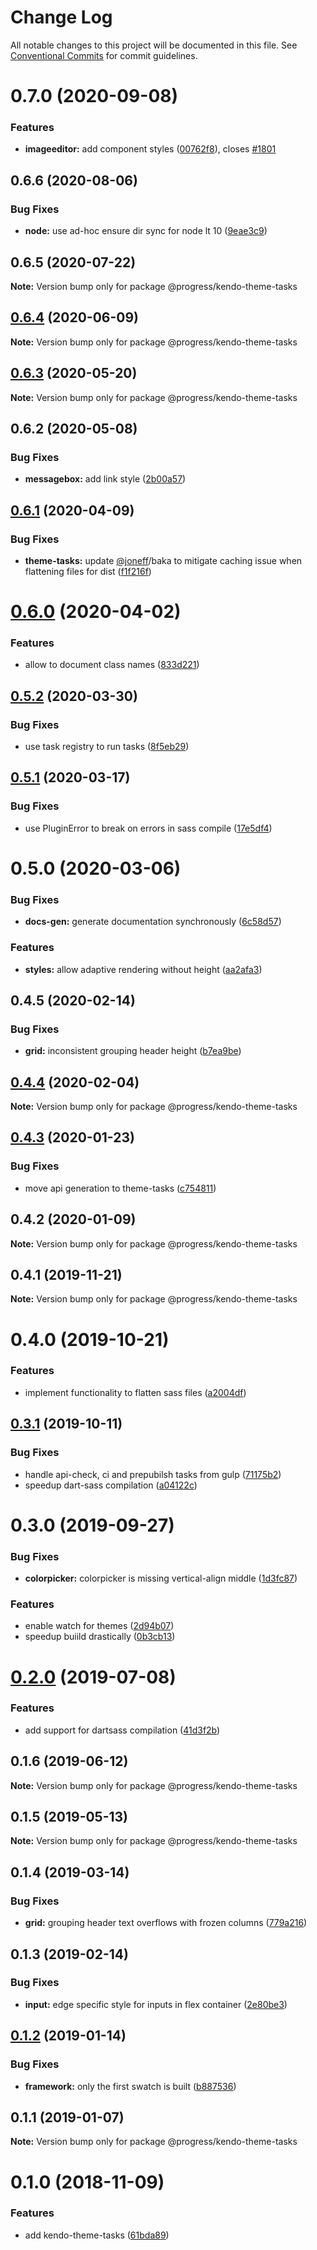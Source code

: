 # Change Log

All notable changes to this project will be documented in this file.
See [Conventional Commits](https://conventionalcommits.org) for commit guidelines.

<a name="0.7.0"></a>
# 0.7.0 (2020-09-08)


### Features

* **imageeditor:** add component styles ([00762f8](https://github.com/telerik/kendo-themes/commit/00762f8)), closes [#1801](https://github.com/telerik/kendo-themes/issues/1801)




<a name="0.6.6"></a>
## 0.6.6 (2020-08-06)


### Bug Fixes

* **node:** use ad-hoc ensure dir sync for node lt 10 ([9eae3c9](https://github.com/telerik/kendo-themes/commit/9eae3c9))




<a name="0.6.5"></a>
## 0.6.5 (2020-07-22)




**Note:** Version bump only for package @progress/kendo-theme-tasks

<a name="0.6.4"></a>
## [0.6.4](https://github.com/telerik/kendo-themes/compare/@progress/kendo-theme-tasks@0.6.3...@progress/kendo-theme-tasks@0.6.4) (2020-06-09)




**Note:** Version bump only for package @progress/kendo-theme-tasks

<a name="0.6.3"></a>
## [0.6.3](https://github.com/telerik/kendo-themes/compare/@progress/kendo-theme-tasks@0.6.2...@progress/kendo-theme-tasks@0.6.3) (2020-05-20)




**Note:** Version bump only for package @progress/kendo-theme-tasks

<a name="0.6.2"></a>
## 0.6.2 (2020-05-08)


### Bug Fixes

* **messagebox:** add link style ([2b00a57](https://github.com/telerik/kendo-themes/commit/2b00a57))




<a name="0.6.1"></a>
## [0.6.1](https://github.com/telerik/kendo-themes/compare/@progress/kendo-theme-tasks@0.6.0...@progress/kendo-theme-tasks@0.6.1) (2020-04-09)


### Bug Fixes

* **theme-tasks:** update [@joneff](https://github.com/joneff)/baka to mitigate caching issue when flattening files for dist ([f1f216f](https://github.com/telerik/kendo-themes/commit/f1f216f))




<a name="0.6.0"></a>
# [0.6.0](https://github.com/telerik/kendo-themes/compare/@progress/kendo-theme-tasks@0.5.2...@progress/kendo-theme-tasks@0.6.0) (2020-04-02)


### Features

* allow to document class names ([833d221](https://github.com/telerik/kendo-themes/commit/833d221))




<a name="0.5.2"></a>
## [0.5.2](https://github.com/telerik/kendo-themes/compare/@progress/kendo-theme-tasks@0.5.1...@progress/kendo-theme-tasks@0.5.2) (2020-03-30)


### Bug Fixes

* use task registry to run tasks ([8f5eb29](https://github.com/telerik/kendo-themes/commit/8f5eb29))




<a name="0.5.1"></a>
## [0.5.1](https://github.com/telerik/kendo-themes/compare/@progress/kendo-theme-tasks@0.5.0...@progress/kendo-theme-tasks@0.5.1) (2020-03-17)


### Bug Fixes

* use PluginError to break on errors in sass compile ([17e5df4](https://github.com/telerik/kendo-themes/commit/17e5df4))




<a name="0.5.0"></a>
# 0.5.0 (2020-03-06)


### Bug Fixes

* **docs-gen:** generate documentation synchronously ([6c58d57](https://github.com/telerik/kendo-themes/commit/6c58d57))


### Features

* **styles:** allow adaptive rendering without height ([aa2afa3](https://github.com/telerik/kendo-themes/commit/aa2afa3))




<a name="0.4.5"></a>
## 0.4.5 (2020-02-14)


### Bug Fixes

* **grid:** inconsistent grouping header height ([b7ea9be](https://github.com/telerik/kendo-themes/commit/b7ea9be))




<a name="0.4.4"></a>
## [0.4.4](https://github.com/telerik/kendo-themes/compare/@progress/kendo-theme-tasks@0.4.3...@progress/kendo-theme-tasks@0.4.4) (2020-02-04)




**Note:** Version bump only for package @progress/kendo-theme-tasks

<a name="0.4.3"></a>
## [0.4.3](https://github.com/telerik/kendo-themes/compare/@progress/kendo-theme-tasks@0.4.2...@progress/kendo-theme-tasks@0.4.3) (2020-01-23)


### Bug Fixes

* move api generation to theme-tasks ([c754811](https://github.com/telerik/kendo-themes/commit/c754811))




<a name="0.4.2"></a>
## 0.4.2 (2020-01-09)




**Note:** Version bump only for package @progress/kendo-theme-tasks

<a name="0.4.1"></a>
## 0.4.1 (2019-11-21)




**Note:** Version bump only for package @progress/kendo-theme-tasks

<a name="0.4.0"></a>
# 0.4.0 (2019-10-21)


### Features

* implement functionality to flatten sass files ([a2004df](https://github.com/telerik/kendo-themes/commit/a2004df))




<a name="0.3.1"></a>
## [0.3.1](https://github.com/telerik/kendo-themes/compare/@progress/kendo-theme-tasks@0.3.0...@progress/kendo-theme-tasks@0.3.1) (2019-10-11)


### Bug Fixes

* handle api-check, ci and prepubilsh tasks from gulp ([71175b2](https://github.com/telerik/kendo-themes/commit/71175b2))
* speedup dart-sass compilation ([a04122c](https://github.com/telerik/kendo-themes/commit/a04122c))




<a name="0.3.0"></a>
# 0.3.0 (2019-09-27)


### Bug Fixes

* **colorpicker:** colorpicker is missing vertical-align middle ([1d3fc87](https://github.com/telerik/kendo-themes/commit/1d3fc87))


### Features

* enable watch for themes ([2d94b07](https://github.com/telerik/kendo-themes/commit/2d94b07))
* speedup buiild drastically ([0b3cb13](https://github.com/telerik/kendo-themes/commit/0b3cb13))




<a name="0.2.0"></a>
# [0.2.0](https://github.com/telerik/kendo-themes/compare/@progress/kendo-theme-tasks@0.1.6...@progress/kendo-theme-tasks@0.2.0) (2019-07-08)


### Features

* add support for dartsass compilation ([41d3f2b](https://github.com/telerik/kendo-themes/commit/41d3f2b))




<a name="0.1.6"></a>
## 0.1.6 (2019-06-12)




**Note:** Version bump only for package @progress/kendo-theme-tasks

<a name="0.1.5"></a>
## 0.1.5 (2019-05-13)




**Note:** Version bump only for package @progress/kendo-theme-tasks

<a name="0.1.4"></a>
## 0.1.4 (2019-03-14)


### Bug Fixes

* **grid:** grouping header text overflows with frozen columns ([779a216](https://github.com/telerik/kendo-themes/commit/779a216))




<a name="0.1.3"></a>
## 0.1.3 (2019-02-14)


### Bug Fixes

* **input:** edge specific style for inputs in flex container ([2e80be3](https://github.com/telerik/kendo-themes/commit/2e80be3))




<a name="0.1.2"></a>
## [0.1.2](https://github.com/telerik/kendo-themes/compare/@progress/kendo-theme-tasks@0.1.1...@progress/kendo-theme-tasks@0.1.2) (2019-01-14)


### Bug Fixes

* **framework:** only the first swatch is built ([b887536](https://github.com/telerik/kendo-themes/commit/b887536))




<a name="0.1.1"></a>
## 0.1.1 (2019-01-07)




**Note:** Version bump only for package @progress/kendo-theme-tasks

<a name="0.1.0"></a>
# 0.1.0 (2018-11-09)


### Features

* add kendo-theme-tasks ([61bda89](https://github.com/telerik/kendo-themes/commit/61bda89))
